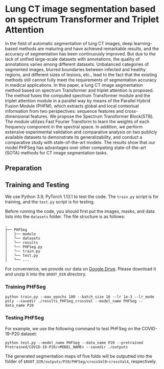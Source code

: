# Lung CT image segmentation based on spectrum Transformer and Triplet Attention
In the field of automatic segmentation of lung CT images, deep learning-based methods are maturing and have achieved remarkable results, and the accuracy of segmentation has been continuously improved. But due to the lack of unified large-scale datasets with annotations, the quality of annotations varies among different datasets. Unbalanced categories of segmented images, blurred boundaries between infected and healthy regions, and different sizes of lesions, etc., lead to the fact that the existing methods still cannot fully meet the requirements of segmentation accuracy in medical applications. In this paper, a lung CT image segmentation method based on spectrum Transformer and triplet attention is proposed. The method fuses the computed spectrum Transformer module and the triplet attention module in a parallel way by means of the Parallel Hybrid Fusion Module (PHFM), which extracts global and local contextual information from two perspectives: sequence features and cross-dimensional features. We propose the Spectrum Transformer Block(STB). The module utilizes Fast Fourier Transform to learn the weights of each frequency component in the spectral space. In addition, we perform extensive experimental validation and comparative analysis on two publicly available datasets to demonstrate its generalizability, and conduct a comparative study with state-of-the-art models. The results show that our model PHFSeg has advantages over other competing state-of-the-art (SOTA) methods for CT image segmentation tasks.


## Preparation

## Training and Testing
We use Python 3.9, PyTorch 1.13.1 to test the code. The `train.py` script is for training, and the `test.py` script is for testing.

Before running the code, you should first put the images, masks, and data lists into the `datasets` folder. The file structure is as follows:
```
.
├── PHFSeg
│   ├── module
│   └── datasets
│   └── results
│   └── PHFSeg.py
│   └── train.py
│   └── test.py
│   └── ...
```

For convenience, we provide our data on [Google Drive](https://drive.google.com/file/d/1EScMnIZTOwpPROC7dl6Z3q-83zJm5pwb/view?usp=sharing). Please download it and unzip it into the `$ROOT_DIR` directory.

### Training PHFSeg
```
python train.py --max_epochs 100 --batch_size 16 --lr 1e-3 --lr_mode poly --savedir ./results_PHFSeg_crossVal --model_name PHFSeg --data_name P20
```
### Testing PHFSeg
For example, we use the following command to test PHFSeg on the COVID-19-P20 dataset:
```
python test.py --model_name PHFSeg --data_name P20 --pretrained Pretrained/COVID-19-P20/<MODEL_NAME> --savedir ./outputs
```
The generated segmentation maps of five folds will be outputted into the folder of `$ROOT_DIR/outputs/P20/PHFSeg/crossVal0~crossVal4`, respectively.

